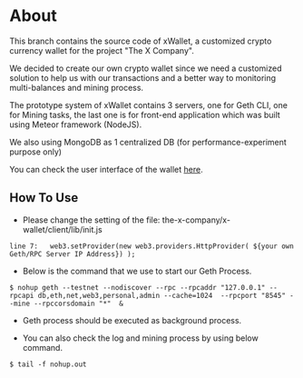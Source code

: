 # About
This branch contains the source code of xWallet, a customized crypto currency wallet for the project "The X Company".

We decided to create our own crypto wallet since we need a customized solution to help us with our transactions and a better way to monitoring multi-balances and mining process.

The prototype system of xWallet contains 3 servers, one for Geth CLI, one for Mining tasks, the last one is for front-end application which was built using Meteor framework (NodeJS).

We also using MongoDB as 1 centralized DB (for performance-experiment purpose only)

You can check the user interface of the wallet [here](https://x-wallet.herokuapp.com/dashboard).

## How To Use
* Please change the setting of the file: the-x-company/x-wallet/client/lib/init.js
```
line 7:   web3.setProvider(new web3.providers.HttpProvider( ${your own Geth/RPC Server IP Address}) );
```

* Below is the command that we use to start our Geth Process.
```
$ nohup geth --testnet --nodiscover --rpc --rpcaddr "127.0.0.1" --rpcapi db,eth,net,web3,personal,admin --cache=1024  --rpcport "8545" --mine --rpccorsdomain "*"  &
```

* Geth process should be executed as background process.

* You can also check the log and mining process by using below command.
```
$ tail -f nohup.out
```
